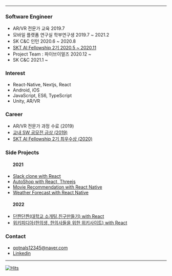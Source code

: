 <!--[![test](https://github-readme-stats.vercel.app/api?username=baesumin)](https://github.com/baesumin)-->
---
### Software Engineer
- AR/VR 전문가 교육 2019.7
- 모바일 플랫폼 연구실 학부연구생 2019.7 ~ 2021.2
- SK C&C 인턴 2020.6 ~ 2020.8
- [SKT AI Fellowship 2기 2020.5 ~ 2020.11](https://www.youtube.com/watch?v=USqqJFc0Nu4)
- Project Team : 파이브이얼즈 2020.12 ~
- SK C&C 2021.1 ~


### Interest
- React-Native, Nextjs, React
- Android, iOS
- JavaScript, ES6, TypeScript
- Unity, AR/VR


### Career
- AR/VR 전문가 과정 수료 (2019)
- [교내 SW 공모전 금상 (2019)](https://github.com/baesumin/SmartHome)
- [SKT AI Fellowship 2기 최우수상 (2020)](https://www.youtube.com/watch?v=USqqJFc0Nu4)


### Side Projects
#### &nbsp;&nbsp;&nbsp;&nbsp;&nbsp;&nbsp;&nbsp;2021
- [Slack clone with React](https://slack-clone-eb0ec.web.app/)
- [AutoShop with React, Threejs](https://smwebrepository.github.io/react-three-autoshop/)
- [Movie Recommendation with React Native](https://smwebrepository.github.io/moviesWeb/)
- [Weather Forecast with React Native](https://smwebrepository.github.io/weatherWeb/)

#### &nbsp;&nbsp;&nbsp;&nbsp;&nbsp;&nbsp;&nbsp;2022
- [단짠단짠(대학교 소개팅,친구만들기) with React](https://www.dzzdzz.me)
- [위키피디아(한의생, 한의사들을 위한 위키사이트) with React](https://www.acupedia.net)


### Contact
- qotnals12345@naver.com
- [Linkedin](https://www.linkedin.com/in/baesumin)


---

[![Hits](https://hits.seeyoufarm.com/api/count/incr/badge.svg?url=https://github.com/baesumin)](https://hits.seeyoufarm.com)
